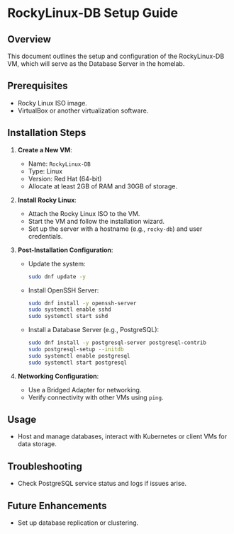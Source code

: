 # RockyLinux-DB Setup Guide

## Overview
This document outlines the setup and configuration of the RockyLinux-DB VM, which will serve as the Database Server in the homelab.

## Prerequisites
- Rocky Linux ISO image.
- VirtualBox or another virtualization software.

## Installation Steps
1. **Create a New VM**:
   - Name: `RockyLinux-DB`
   - Type: Linux
   - Version: Red Hat (64-bit)
   - Allocate at least 2GB of RAM and 30GB of storage.

2. **Install Rocky Linux**:
   - Attach the Rocky Linux ISO to the VM.
   - Start the VM and follow the installation wizard.
   - Set up the server with a hostname (e.g., `rocky-db`) and user credentials.

3. **Post-Installation Configuration**:
   - Update the system:
     ```bash
     sudo dnf update -y
     ```
   - Install OpenSSH Server:
     ```bash
     sudo dnf install -y openssh-server
     sudo systemctl enable sshd
     sudo systemctl start sshd
     ```
   - Install a Database Server (e.g., PostgreSQL):
     ```bash
     sudo dnf install -y postgresql-server postgresql-contrib
     sudo postgresql-setup --initdb
     sudo systemctl enable postgresql
     sudo systemctl start postgresql
     ```

4. **Networking Configuration**:
   - Use a Bridged Adapter for networking.
   - Verify connectivity with other VMs using `ping`.

## Usage
- Host and manage databases, interact with Kubernetes or client VMs for data storage.

## Troubleshooting
- Check PostgreSQL service status and logs if issues arise.

## Future Enhancements
- Set up database replication or clustering.
